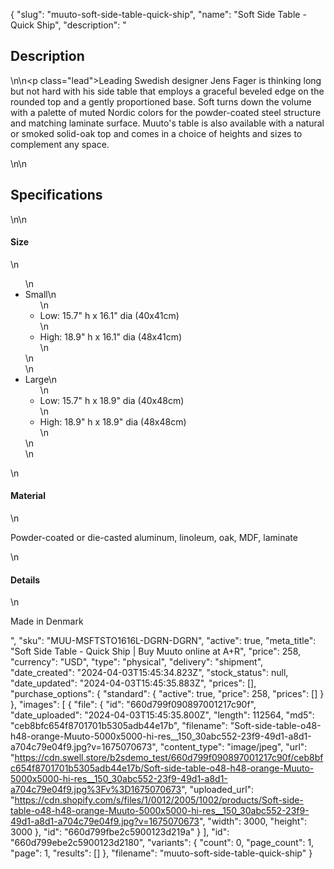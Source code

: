 {
  "slug": "muuto-soft-side-table-quick-ship",
  "name": "Soft Side Table - Quick Ship",
  "description": "<h2>Description</h2>\n<!-- split -->\n<p class=\"lead\">Leading Swedish designer Jens Fager is thinking long but not hard with his side table that employs a graceful beveled edge on the rounded top and a gently proportioned base. Soft turns down the volume with a palette of muted Nordic colors for the powder-coated steel structure and matching laminate surface. Muuto's table is also available with a natural or smoked solid-oak top and comes in a choice of heights and sizes to complement any space.</p>\n<!-- split -->\n<h2>Specifications</h2>\n<!-- split -->\n<h4>Size</h4>\n<ul>\n<li>Small\n<ul>\n<li>Low: 15.7\" h x 16.1\" dia (40x41cm)</li>\n<li>High: 18.9\" h x 16.1\" dia (48x41cm)</li>\n</ul>\n</li>\n<li>Large\n<ul>\n<li>Low: 15.7\" h x 18.9\" dia (40x48cm)</li>\n<li>High: 18.9\" h x 18.9\" dia (48x48cm)</li>\n</ul>\n</li>\n</ul>\n<h4>Material</h4>\n<p>Powder-coated or die-casted aluminum, linoleum, oak, MDF, laminate</p>\n<h4>Details</h4>\n<p>Made in Denmark</p>",
  "sku": "MUU-MSFTSTO1616L-DGRN-DGRN",
  "active": true,
  "meta_title": "Soft Side Table - Quick Ship | Buy Muuto online at A+R",
  "price": 258,
  "currency": "USD",
  "type": "physical",
  "delivery": "shipment",
  "date_created": "2024-04-03T15:45:34.823Z",
  "stock_status": null,
  "date_updated": "2024-04-03T15:45:35.883Z",
  "prices": [],
  "purchase_options": {
    "standard": {
      "active": true,
      "price": 258,
      "prices": []
    }
  },
  "images": [
    {
      "file": {
        "id": "660d799f090897001217c90f",
        "date_uploaded": "2024-04-03T15:45:35.800Z",
        "length": 112564,
        "md5": "ceb8bfc654f8701701b5305adb44e17b",
        "filename": "Soft-side-table-o48-h48-orange-Muuto-5000x5000-hi-res__150_30abc552-23f9-49d1-a8d1-a704c79e04f9.jpg?v=1675070673",
        "content_type": "image/jpeg",
        "url": "https://cdn.swell.store/b2sdemo_test/660d799f090897001217c90f/ceb8bfc654f8701701b5305adb44e17b/Soft-side-table-o48-h48-orange-Muuto-5000x5000-hi-res__150_30abc552-23f9-49d1-a8d1-a704c79e04f9.jpg%3Fv%3D1675070673",
        "uploaded_url": "https://cdn.shopify.com/s/files/1/0012/2005/1002/products/Soft-side-table-o48-h48-orange-Muuto-5000x5000-hi-res__150_30abc552-23f9-49d1-a8d1-a704c79e04f9.jpg?v=1675070673",
        "width": 3000,
        "height": 3000
      },
      "id": "660d799fbe2c5900123d219a"
    }
  ],
  "id": "660d799ebe2c5900123d2180",
  "variants": {
    "count": 0,
    "page_count": 1,
    "page": 1,
    "results": []
  },
  "filename": "muuto-soft-side-table-quick-ship"
}